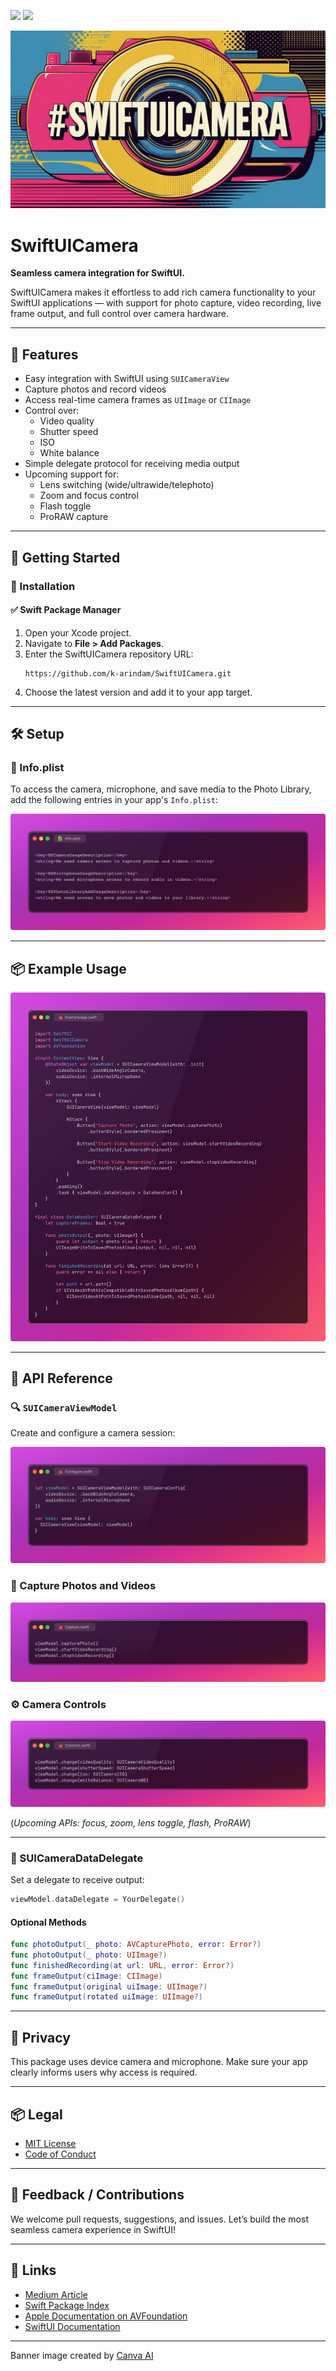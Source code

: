 [![](https://img.shields.io/endpoint?url=https%3A%2F%2Fswiftpackageindex.com%2Fapi%2Fpackages%2Fk-arindam%2FSwiftUICamera%2Fbadge%3Ftype%3Dswift-versions)](https://swiftpackageindex.com/k-arindam/SwiftUICamera) [![](https://img.shields.io/endpoint?url=https%3A%2F%2Fswiftpackageindex.com%2Fapi%2Fpackages%2Fk-arindam%2FSwiftUICamera%2Fbadge%3Ftype%3Dplatforms)](https://swiftpackageindex.com/k-arindam/SwiftUICamera)

![Banner](assets/banner.jpg)

# SwiftUICamera

**Seamless camera integration for SwiftUI.**

SwiftUICamera makes it effortless to add rich camera functionality to your SwiftUI applications — with support for photo capture, video recording, live frame output, and full control over camera hardware.

---

## 📸 Features

- Easy integration with SwiftUI using `SUICameraView`
- Capture photos and record videos
- Access real-time camera frames as `UIImage` or `CIImage`
- Control over:
  - Video quality
  - Shutter speed
  - ISO
  - White balance
- Simple delegate protocol for receiving media output
- Upcoming support for:
  - Lens switching (wide/ultrawide/telephoto)
  - Zoom and focus control
  - Flash toggle
  - ProRAW capture

---

## 🚀 Getting Started

### 🔧 Installation

#### ✅ Swift Package Manager

1. Open your Xcode project.
2. Navigate to **File > Add Packages**.
3. Enter the SwiftUICamera repository URL:
   ```
   https://github.com/k-arindam/SwiftUICamera.git
   ```
4. Choose the latest version and add it to your app target.

---

## 🛠️ Setup

### 📄 Info.plist

To access the camera, microphone, and save media to the Photo Library, add the following entries in your app's `Info.plist`:

![Info.plist](assets/infoplist.png)

---

## 📦 Example Usage

![ExampleApp](assets/exampleapp.png)

---

## 🧰 API Reference

### 🔍 `SUICameraViewModel`

Create and configure a camera session:

![Configure](assets/configure.png)

### 📸 Capture Photos and Videos

![Capture](assets/capture.png)

### ⚙️ Camera Controls

![Controls](assets/controls.png)

(*Upcoming APIs: focus, zoom, lens toggle, flash, ProRAW*)

---

### 🔄 SUICameraDataDelegate

Set a delegate to receive output:

```swift
viewModel.dataDelegate = YourDelegate()
```

#### Optional Methods

```swift
func photoOutput(_ photo: AVCapturePhoto, error: Error?)
func photoOutput(_ photo: UIImage?)
func finishedRecording(at url: URL, error: Error?)
func frameOutput(ciImage: CIImage)
func frameOutput(original uiImage: UIImage?)
func frameOutput(rotated uiImage: UIImage?)
```

---

## 🔐 Privacy

This package uses device camera and microphone. Make sure your app clearly informs users why access is required.

---

## 📦 Legal

- [MIT License](LICENSE)
- [Code of Conduct](CODE_OF_CONDUCT.md)

---

## 💬 Feedback / Contributions

We welcome pull requests, suggestions, and issues. Let’s build the most seamless camera experience in SwiftUI!

---

## 🔗 Links

- [Medium Article](https://medium.com/@k-arindam/building-a-camera-app-in-swiftui-shouldnt-feel-like-rocket-science-307c3a264675)
- [Swift Package Index](https://swiftpackageindex.com/k-arindam/SwiftUICamera)
- [Apple Documentation on AVFoundation](https://developer.apple.com/documentation/avfoundation)
- [SwiftUI Documentation](https://developer.apple.com/documentation/swiftui)

---

Banner image created by [Canva AI](https://www.canva.com/ai)
